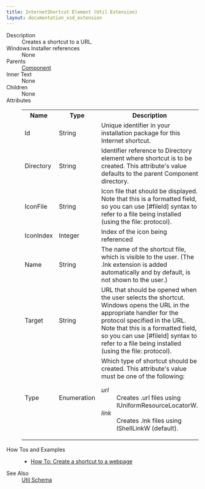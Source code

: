 ```yaml
---
title: InternetShortcut Element (Util Extension)
layout: documentation_xsd_extension
---
```

<dl>
  <dt>Description</dt>
  <dd>Creates a shortcut to a URL.</dd>
  <dt>Windows Installer references</dt>
  <dd>None</dd>
  <dt>Parents</dt>
  <dd>
    <a href="../../wix/component/">Component</a>
  </dd>
  <dt>Inner Text</dt>
  <dd>None</dd>
  <dt>Children</dt>
  <dd>None</dd>
  <dt>Attributes</dt>
  <dd>
    <table cellspacing="0" cellpadding="0" class="schema">
      <tr>
        <th width="15%">Name</th>
        <th width="15%">Type</th>
        <th width="65%">Description</th>
        <th width="15%">Required</th>
      </tr>
      <tr>
        <td>Id</td>
        <td>String</td>
        <td>Unique identifier in your installation package for this Internet shortcut.</td>
        <td>Yes</td>
      </tr>
      <tr>
        <td>Directory</td>
        <td>String</td>
        <td>Identifier reference to Directory element where shortcut is to be created. This attribute's value defaults to the parent Component directory.</td>
        <td>&nbsp;</td>
      </tr>
      <tr>
        <td>IconFile</td>
        <td>String</td>
        <td>             Icon file that should be displayed. Note that this is a formatted field, so you can use             [#fileId] syntax to refer to a file being installed (using the file:             protocol).           </td>
        <td>&nbsp;</td>
      </tr>
      <tr>
        <td>IconIndex</td>
        <td>Integer</td>
        <td>             Index of the icon being referenced           </td>
        <td>&nbsp;</td>
      </tr>
      <tr>
        <td>Name</td>
        <td>String</td>
        <td>                         The name of the shortcut file, which is visible to the user. (The .lnk                          extension is added automatically and by default, is not shown to the user.)                     </td>
        <td>Yes</td>
      </tr>
      <tr>
        <td>Target</td>
        <td>String</td>
        <td>                         URL that should be opened when the user selects the shortcut. Windows                         opens the URL in the appropriate handler for the protocol specified                          in the URL. Note that this is a formatted field, so you can use                          [#fileId] syntax to refer to a file being installed (using the file:                          protocol).                     </td>
        <td>Yes</td>
      </tr>
      <tr>
        <td>Type</td>
        <td>Enumeration</td>
        <td>Which type of shortcut should be created.  This attribute's value must be one of the following:<dl><dt class="enumerationValue"><dfn>url</dfn></dt><dd>Creates .url files using IUniformResourceLocatorW.</dd><dt class="enumerationValue"><dfn>link</dfn></dt><dd>Creates .lnk files using IShellLinkW (default).</dd></dl></td>
        <td>&nbsp;</td>
      </tr>
    </table>
  </dd>
  <dt>How Tos and Examples</dt>
  <dd>
    <ul>
      <li>
        <a href="../../../howtos/files_and_registry/create_internet_shortcut">How To: Create a shortcut to a webpage</a>
      </li>
    </ul>
  </dd>
  <dt>See Also</dt>
  <dd>
    <a href="../">Util Schema</a>
  </dd>
</dl>
